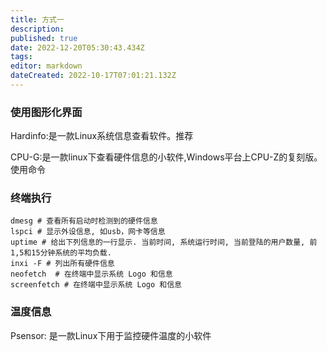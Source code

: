 ```yaml
---
title: 方式一
description: 
published: true
date: 2022-12-20T05:30:43.434Z
tags: 
editor: markdown
dateCreated: 2022-10-17T07:01:21.132Z
---
```


### 使用图形化界面

Hardinfo:是一款Linux系统信息查看软件。推荐

CPU-G:是一款linux下查看硬件信息的小软件,Windows平台上CPU-Z的复刻版。
使用命令

### 终端执行
```
dmesg # 查看所有启动时检测到的硬件信息
lspci # 显示外设信息, 如usb，网卡等信息
uptime # 给出下列信息的一行显示. 当前时间, 系统运行时间, 当前登陆的用户数量, 前1,5和15分钟系统的平均负载.
inxi -F # 列出所有硬件信息
neofetch  # 在终端中显示系统 Logo 和信息
screenfetch # 在终端中显示系统 Logo 和信息
```

### 温度信息
Psensor: 是一款Linux下用于监控硬件温度的小软件